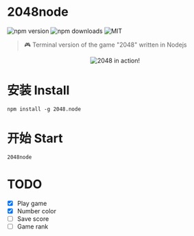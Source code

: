 # 2048node

![npm version](https://img.shields.io/npm/v/2048node.svg)
![npm downloads](https://img.shields.io/npm/dt/2048node.svg)
![MIT](https://img.shields.io/badge/license-MIT-blue.svg)


> 🎮 Terminal version of the game "2048" written in Nodejs

<p align="center">
    <img align="center" alt="2048 in action!" src="assets/demo.gif"></img>
</p>

# 安装 Install 

`
npm install -g 2048.node
`

# 开始 Start

`
2048node
`


# TODO

- [x] Play game
- [x] Number color
- [ ] Save score
- [ ] Game rank